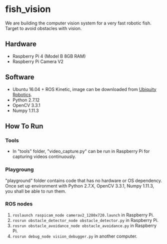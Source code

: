 # fish_vision

We are building the computer vision system for a very fast robotic fish. Target to avoid obstacles with vision. 

## Hardware
- Raspberry Pi 4 (Model B 8GB RAM)
- Raspberry Pi Camera V2

## Software
- Ubuntu 16.04 + ROS Kinetic, image can be downloaded from [Ubiquity Robotics](https://downloads.ubiquityrobotics.com).
- Python 2.7.12
- OpenCV 3.3.1
- Numpy 1.11.3

## How To Run
### Tools
- In "tools" folder, "video_capture.py" can be run in Raspberry Pi for capturing videos continuously.

### Playgroung
"playground" folder contains code that has no hardware or OS dependency. Once set up environment with Python 2.7.X, OpenCV 3.3.1, Numpy 1.11.3, you shall be able to run them.   
### ROS nodes
1. ```roslaunch raspicam_node camerav2_1280x720.launch``` in Raspberry Pi.
2. ```rosrun obstacle_detector_node obstacle_detector.py``` in Raspberry Pi.
3. ```rosrun obstacle_avoidance_node obstacle_avoidance.py``` in Raspberry Pi.
4. ```rosrun debug_node vision_debugger.py``` in another computer.
